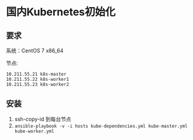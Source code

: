 # 国内Kubernetes初始化

## 要求

系统：CentOS 7 x86_64

节点:

```
10.211.55.21 k8s-master
10.211.55.22 k8s-worker1
10.211.55.23 k8s-worker2
```

## 安装

1. ssh-copy-id 到每台节点
2. `ansible-playbook -v -i hosts kube-dependencies.yml kube-master.yml kube-worker.yml`
